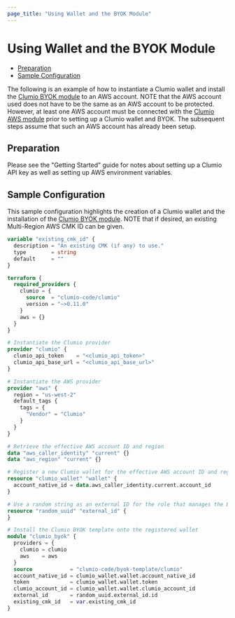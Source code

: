 ```yaml
---
page_title: "Using Wallet and the BYOK Module"
---
```


# Using Wallet and the BYOK Module
- [Preparation](#preparation)
- [Sample Configuration](#sample)

The following is an example of how to instantiate a Clumio wallet and install the
[Clumio BYOK module](https://registry.terraform.io/modules/clumio-code/byok-template/clumio/latest)
to an AWS account. NOTE that the AWS account used does not have to be the same as an AWS account to
be protected. However, at least one AWS account must be connected with the
[Clumio AWS module](https://registry.terraform.io/modules/clumio-code/aws-template/clumio/latest)
prior to setting up a Clumio wallet and BYOK. The subsequent steps assume that such an AWS account
has already been setup.

<a name="preparation"></a>
## Preparation
Please see the "Getting Started" guide for notes about setting up a Clumio API key as well as
setting up AWS environment variables.

<a name="sample"></a>
## Sample Configuration
This sample configuration highlights the creation of a Clumio wallet and the installation of the
[Clumio BYOK module](https://registry.terraform.io/modules/clumio-code/byok-template/clumio/latest).
NOTE that if desired, an existing Multi-Region AWS CMK ID can be given.

```terraform
variable "existing_cmk_id" {
  description = "An existing CMK (if any) to use."
  type        = string
  default     = ""
}

terraform {
  required_providers {
    clumio = {
      source  = "clumio-code/clumio"
      version = "~>0.11.0"
    }
    aws = {}
  }
}

# Instantiate the Clumio provider
provider "clumio" {
  clumio_api_token    = "<clumio_api_token>"
  clumio_api_base_url = "<clumio_api_base_url>"
}

# Instantiate the AWS provider
provider "aws" {
  region = "us-west-2"
  default_tags {
    tags = {
      "Vendor" = "Clumio"
    }
  }
}

# Retrieve the effective AWS account ID and region
data "aws_caller_identity" "current" {}
data "aws_region" "current" {}

# Register a new Clumio wallet for the effective AWS account ID and region
resource "clumio_wallet" "wallet" {
  account_native_id = data.aws_caller_identity.current.account_id
}

# Use a random string as an external ID for the role that manages the BYOK
resource "random_uuid" "external_id" {
}

# Install the Clumio BYOK template onto the registered wallet
module "clumio_byok" {
  providers = {
    clumio = clumio
    aws    = aws
  }
  source            = "clumio-code/byok-template/clumio"
  account_native_id = clumio_wallet.wallet.account_native_id
  token             = clumio_wallet.wallet.token
  clumio_account_id = clumio_wallet.wallet.clumio_account_id
  external_id       = random_uuid.external_id.id
  existing_cmk_id   = var.existing_cmk_id
}
```
